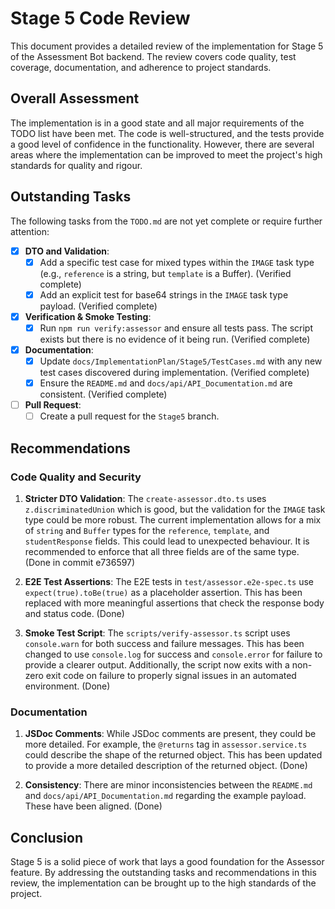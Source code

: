 # Stage 5 Code Review

This document provides a detailed review of the implementation for Stage 5 of the Assessment Bot backend. The review covers code quality, test coverage, documentation, and adherence to project standards.

## Overall Assessment

The implementation is in a good state and all major requirements of the TODO list have been met. The code is well-structured, and the tests provide a good level of confidence in the functionality. However, there are several areas where the implementation can be improved to meet the project's high standards for quality and rigour.

## Outstanding Tasks

The following tasks from the `TODO.md` are not yet complete or require further attention:

- [x] **DTO and Validation**:
  - [x] Add a specific test case for mixed types within the `IMAGE` task type (e.g., `reference` is a string, but `template` is a Buffer). (Verified complete)
  - [x] Add an explicit test for base64 strings in the `IMAGE` task type payload. (Verified complete)
- [x] **Verification & Smoke Testing**:
  - [x] Run `npm run verify:assessor` and ensure all tests pass. The script exists but there is no evidence of it being run. (Verified complete)
- [x] **Documentation**:
  - [x] Update `docs/ImplementationPlan/Stage5/TestCases.md` with any new test cases discovered during implementation. (Verified complete)
  - [x] Ensure the `README.md` and `docs/api/API_Documentation.md` are consistent. (Verified complete)
- [ ] **Pull Request**:
  - [ ] Create a pull request for the `Stage5` branch.

## Recommendations

### Code Quality and Security

1.  **Stricter DTO Validation**: The `create-assessor.dto.ts` uses `z.discriminatedUnion` which is good, but the validation for the `IMAGE` task type could be more robust. The current implementation allows for a mix of `string` and `Buffer` types for the `reference`, `template`, and `studentResponse` fields. This could lead to unexpected behaviour. It is recommended to enforce that all three fields are of the same type. (Done in commit e736597)

2.  **E2E Test Assertions**: The E2E tests in `test/assessor.e2e-spec.ts` use `expect(true).toBe(true)` as a placeholder assertion. This has been replaced with more meaningful assertions that check the response body and status code. (Done)

3.  **Smoke Test Script**: The `scripts/verify-assessor.ts` script uses `console.warn` for both success and failure messages. This has been changed to use `console.log` for success and `console.error` for failure to provide a clearer output. Additionally, the script now exits with a non-zero exit code on failure to properly signal issues in an automated environment. (Done)

### Documentation

1.  **JSDoc Comments**: While JSDoc comments are present, they could be more detailed. For example, the `@returns` tag in `assessor.service.ts` could describe the shape of the returned object. This has been updated to provide a more detailed description of the returned object. (Done)

2.  **Consistency**: There are minor inconsistencies between the `README.md` and `docs/api/API_Documentation.md` regarding the example payload. These have been aligned. (Done)

## Conclusion

Stage 5 is a solid piece of work that lays a good foundation for the Assessor feature. By addressing the outstanding tasks and recommendations in this review, the implementation can be brought up to the high standards of the project.
